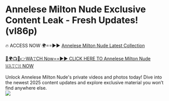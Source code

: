 # Annelese Milton Nude Exclusive Content Leak - Fresh Updates! (vl86p)

🔥 ACCESS NOW 🌍==►► <a href="https://tinyurl.com/yc657z5k" rel="nofollow">Annelese Milton Nude Latest Collection</a>
<br><br>
[🔴🌍📺📱👉WA𝚃CH Now==►► CLICK HERE TO Annelese Milton Nude 𝚆𝙰𝚃𝙲𝙷 NOW](https://tinyurl.com/yc657z5k)
<br><br>
Unlock Annelese Milton Nude's private videos and photos today! Dive into the newest 2025 content updates and explore exclusive material you won’t find anywhere else.
<br>
<a href="https://tinyurl.com/yc657z5k" rel="nofollow" data-target="animated-image.originalLink"><img src="https://camo.githubusercontent.com/8a4f000d20f83aca3bf7ec5f350d767afa0574a8a352519fd8cfa583a6f93a33/68747470733a2f2f692e696d6775722e636f6d2f644a486b345a712e676966" data-canonical-src="https://i.imgur.com/dJHk4Zq.gif" style="max-width: 100%; display: inline-block;" data-target="animated-image.originalImage"></a>
<br>
